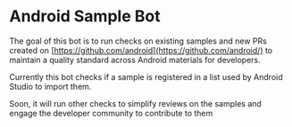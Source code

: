 # Android Sample Bot

The goal of this bot is to run checks on existing samples and new PRs created on [https://github.com/android](https://github.com/android/) to maintain a quality standard across Android materials for developers.

Currently this bot checks if a sample is registered in a list used by Android Studio to import them.

Soon, it will run other checks to simplify reviews on the samples and engage the developer community to contribute to them